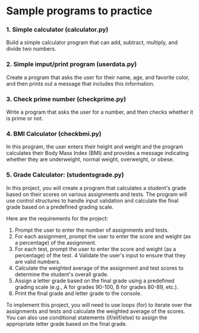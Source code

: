
# Sample programs to practice
### 1. Simple calculator (calculator.py)
Build a simple calculator program that can add, subtract, multiply, and divide two numbers.

### 2. Simple imput/print program (userdata.py)
Create a program that asks the user for their name, age, and favorite color, and then prints out a message that includes this information.

### 3. Check prime number (checkprime.py)
Write a program that asks the user for a number, and then checks whether it is prime or not.

### 4. BMI Calculator (checkbmi.py)
In this program, the user enters their height and weight and the program calculates their Body Mass Index (BMI) and provides a message indicating whether they are underweight, normal weight, overweight, or obese.

### 5. Grade Calculator: (studentsgrade.py)
In this project, you will create a program that calculates a student's grade based on their scores on various assignments and tests. The program will use control structures to handle input validation and calculate the final grade based on a predefined grading scale.

Here are the requirements for the project:
1. Prompt the user to enter the number of assignments and tests.
2. For each assignment, prompt the user to enter the score and weight (as a percentage) of the assignment.
3. For each test, prompt the user to enter the score and weight (as a percentage) of the test. 4 Validate the user's input to ensure that they are valid numbers.
4. Calculate the weighted average of the assignment and test scores to determine the student's overall grade.
5. Assign a letter grade based on the final grade using a predefined grading scale (e.g., A for grades 90-100, B for grades 80-89, etc.).
6. Print the final grade and letter grade to the console.

To implement this project, you will need to use loops (for) to iterate over the assignments and tests and calculate the weighted average of the scores. You can also use conditional statements (if/elif/else) to assign the appropriate letter grade based on the final grade.
